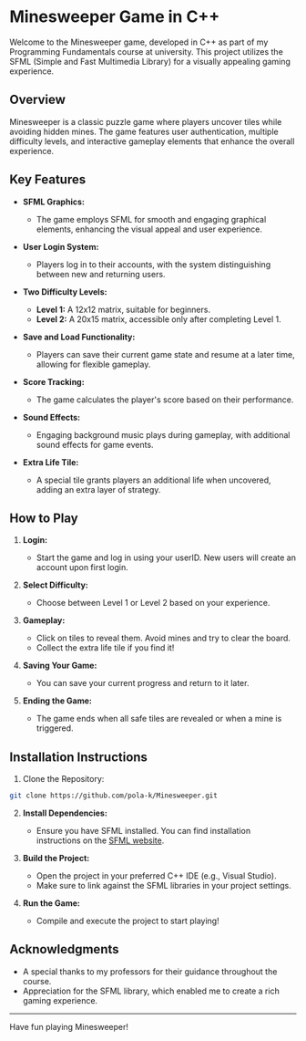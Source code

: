 # Minesweeper Game in C++

Welcome to the Minesweeper game, developed in C++ as part of my Programming Fundamentals course at university. This project utilizes the SFML (Simple and Fast Multimedia Library) for a visually appealing gaming experience.

## Overview

Minesweeper is a classic puzzle game where players uncover tiles while avoiding hidden mines. The game features user authentication, multiple difficulty levels, and interactive gameplay elements that enhance the overall experience.

## Key Features

- **SFML Graphics:**
  - The game employs SFML for smooth and engaging graphical elements, enhancing the visual appeal and user experience.

- **User Login System:** 
  - Players log in to their accounts, with the system distinguishing between new and returning users.

- **Two Difficulty Levels:** 
  - **Level 1:** A 12x12 matrix, suitable for beginners.
  - **Level 2:** A 20x15 matrix, accessible only after completing Level 1.

- **Save and Load Functionality:** 
  - Players can save their current game state and resume at a later time, allowing for flexible gameplay.

- **Score Tracking:** 
  - The game calculates the player's score based on their performance.

- **Sound Effects:** 
  - Engaging background music plays during gameplay, with additional sound effects for game events.

- **Extra Life Tile:** 
  - A special tile grants players an additional life when uncovered, adding an extra layer of strategy.

## How to Play

1. **Login:** 
    - Start the game and log in using your userID. New users will create an account upon first login.

2. **Select Difficulty:**
    - Choose between Level 1 or Level 2 based on your experience.

3. **Gameplay:**
    - Click on tiles to reveal them. Avoid mines and try to clear the board.
    - Collect the extra life tile if you find it!

4. **Saving Your Game:**
    - You can save your current progress and return to it later.

5. **Ending the Game:**
    - The game ends when all safe tiles are revealed or when a mine is triggered.

## Installation Instructions

1. Clone the Repository:
```bash
git clone https://github.com/pola-k/Minesweeper.git
```

2. **Install Dependencies:**
    - Ensure you have SFML installed. You can find installation instructions on the [SFML website](https://www.sfml-dev.org/download.php).

3. **Build the Project:**
    - Open the project in your preferred C++ IDE (e.g., Visual Studio).
    - Make sure to link against the SFML libraries in your project settings.

4. **Run the Game:**
    - Compile and execute the project to start playing!

## Acknowledgments

  - A special thanks to my professors for their guidance throughout the course.
  - Appreciation for the SFML library, which enabled me to create a rich gaming experience.

---

Have fun playing Minesweeper!
